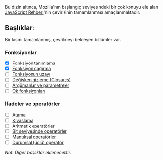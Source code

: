 Bu dizin altında, Mozilla'nın başlangıç seviyesindeki bir çok konuyu ele alan [JavaScript Rehberi](https://developer.mozilla.org/tr/docs/Web/JavaScript/Guide)'nin çevirisinin tamamlanması amaçlanmaktadır.

## Başlıklar:

Bir kısmı tamamlanmış, çevrilmeyi bekleyen bölümler var.

### Fonksiyonlar
- [x] [Fonksiyon tanımlama](Functions.md#fonksiyontanımlamaları)
- [x] [Fonksiyon çağırma](Functions.md#fonksiyonları-çağırma)
- [ ] [Fonksiyonun uzayı](Functions.md#fonksiyon-kapsamı)
- [ ] [Değişken gizleme (Closures)](Functions.md#closures)
- [ ] [Argümanlar ve parametreler](Functions.md#using-the-arguments-object)
- [ ] [Ok fonksiyonları](Functions.md#arrow-functions)

### İfadeler ve operatörler

- [ ] [Atama](Expressions_and_Operators.md#assignment-operators)
- [ ] [Kıyaslama](Expressions_and_Operators.md#comparison-operators)
- [ ] [Aritmetik operatörler](Expressions_and_Operators.md#arithmetic-operators)
- [ ] [Bit seviyesinde operatörler](Expressions_and_Operators.md#bitwise-operators)
- [ ] [Mantıksal operatörler](Expressions_and_Operators.md#logical-operators)
- [ ] [Durumsal (üçlü) operatör](Expressions_and_Operators.md#conditional-ternary-operator)

*Not: Diğer başlıklar eklenecektir.*
